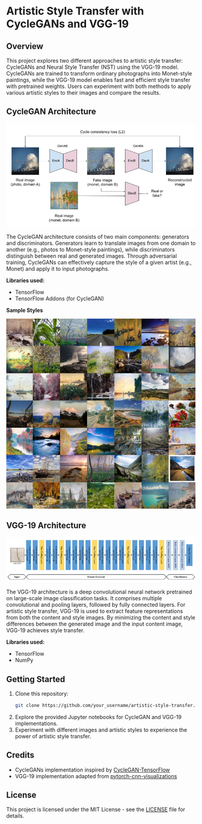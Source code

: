 # Artistic Style Transfer with CycleGANs and VGG-19

## Overview

This project explores two different approaches to artistic style transfer: CycleGANs and Neural Style Transfer (NST) using the VGG-19 model. CycleGANs are trained to transform ordinary photographs into Monet-style paintings, while the VGG-19 model enables fast and efficient style transfer with pretrained weights. Users can experiment with both methods to apply various artistic styles to their images and compare the results.

## CycleGAN Architecture

![CycleGAN Architecture](Images/CycleGAN.png)

The CycleGAN architecture consists of two main components: generators and discriminators. Generators learn to translate images from one domain to another (e.g., photos to Monet-style paintings), while discriminators distinguish between real and generated images. Through adversarial training, CycleGANs can effectively capture the style of a given artist (e.g., Monet) and apply it to input photographs.

**Libraries used:**
- TensorFlow
- TensorFlow Addons (for CycleGAN)

**Sample Styles**


![Sample Styles](Images/sample_styles.jpg)

## VGG-19 Architecture

![VGG-19 Architecture](Images/The-architecture-of-the-VGG-19-model.png)

The VGG-19 architecture is a deep convolutional neural network pretrained on large-scale image classification tasks. It comprises multiple convolutional and pooling layers, followed by fully connected layers. For artistic style transfer, VGG-19 is used to extract feature representations from both the content and style images. By minimizing the content and style differences between the generated image and the input content image, VGG-19 achieves style transfer.

**Libraries used:**
- TensorFlow
- NumPy

## Getting Started

1. Clone this repository:
   ```bash
   git clone https://github.com/your_username/artistic-style-transfer.git

2. Explore the provided Jupyter notebooks for CycleGAN and VGG-19 implementations.
3. Experiment with different images and artistic styles to experience the power of artistic style transfer.

## Credits

- CycleGANs implementation inspired by [CycleGAN-TensorFlow](https://github.com/LynnHo/CycleGAN-Tensorflow-2)
- VGG-19 implementation adapted from [pytorch-cnn-visualizations](https://github.com/utkuozbulak/pytorch-cnn-visualizations)

## License

This project is licensed under the MIT License - see the [LICENSE](LICENSE) file for details.
